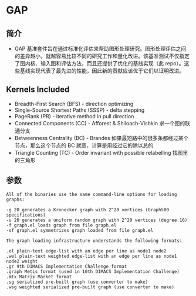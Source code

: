 # GAP

## 简介
+   GAP 基准套件旨在通过标准化评估来帮助图形处理研究。图形处理评估之间的差异越小，就越容易比较不同的研究工作和量化改进。该基准测试不仅指定了图内核、输入图和评估方法，而且还提供了优化的基线实现（此 repo）。这些基线实现代表了最先进的性能，因此新的贡献应该优于它们以证明改进。

##  Kernels Included
+   Breadth-First Search (BFS) - direction optimizing
+   Single-Source Shortest Paths (SSSP) - delta stepping
+   PageRank (PR) - iterative method in pull direction
+   Connected Components (CC) - Afforest & Shiloach-Vishkin
    求一个图的联通分支
+   Betweenness Centrality (BC) - Brandes
    如果最短路中的很多条都经过某个节点，那么这个节点的 BC 就高，计算是用经过它的除以总的
+   Triangle Counting (TC) - Order invariant with possible relabelling
    找图里的三角形

## 参数
```
All of the binaries use the same command-line options for loading graphs:

-g 20 generates a Kronecker graph with 2^20 vertices (Graph500 specifications)
-u 20 generates a uniform random graph with 2^20 vertices (degree 16)
-f graph.el loads graph from file graph.el
-sf graph.el symmetrizes graph loaded from file graph.el

The graph loading infrastructure understands the following formats:

.el plain-text edge-list with an edge per line as node1 node2
.wel plain-text weighted edge-list with an edge per line as node1 node2 weight
.gr 9th DIMACS Implementation Challenge format
.graph Metis format (used in 10th DIMACS Implementation Challenge)
.mtx Matrix Market format
.sg serialized pre-built graph (use converter to make)
.wsg weighted serialized pre-built graph (use converter to make)
```